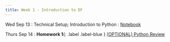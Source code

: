 ```yaml
---
title: Week 1 - Introduction to DF
---
```


Wed Sep 13
: Technical Setup; Introduction to Python
  : [Notebook](/assets/images/Lecture1.ipynb.zip)

Thurs Sep 14
: **Homework 1**{: .label .label-blue } [(OPTIONAL) Python Review](/assets/images/Homework1.ipynb.zip)



<!-- 
Sep 30
: [Variables & Objects](#)
  : [1.2](#), [2.1](#)

Oct 1
: **Lab**{: .label .label-purple } [Intro to Java](#)

Oct 2
: [Tracing, IntLists, & Recursion](#)
  : [2.1](#)
: **HW 1 due**{: .label .label-red } -->
